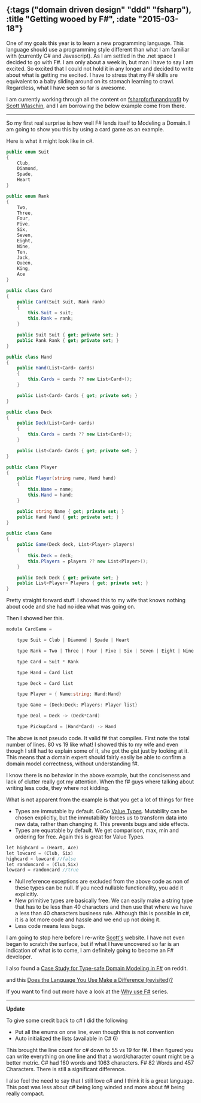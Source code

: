 {:tags ("domain driven design" "ddd" "fsharp"), :title "Getting wooed by F#", :date "2015-03-18"}
-----
One of my goals this year is to learn a new programming language. This language should use a programming style different than what I am familiar with (currently C# and Javascript). As I am settled in the .net space I decided to go with F#. I am only about a week in, but man I have to say I am excited. So excited that I could not hold it in any longer and decided to write about what is getting me excited. I have to stress that my F# skills are equivalent to a baby sliding around on its stomach learning to crawl. Regardless, what I have seen so far is awesome.

I am currently working through all the content on [fsharpforfunandprofit](http://fsharpforfunandprofit.com/) by [Scott Wlaschin](https://twitter.com/ScottWlaschin), and I am borrowing the below example come from there.

___

So my first real surprise is how well F# lends itself to Modeling a Domain. I am going to show you this by using a card game as an example.

Here is what it might look like in c#.

```csharp
public enum Suit
{
    Club,
    Diamond,
    Spade,
    Heart
}

public enum Rank
{
    Two,
    Three,
    Four,
    Five,
    Six,
    Seven,
    Eight,
    Nine,
    Ten,
    Jack,
    Queen,
    King,
    Ace
}

public class Card
{
    public Card(Suit suit, Rank rank)
    {
        this.Suit = suit;
        this.Rank = rank;
    }

    public Suit Suit { get; private set; }
    public Rank Rank { get; private set; }
}

public class Hand
{
    public Hand(List<Card> cards)
    {
        this.Cards = cards ?? new List<Card>();
    }

    public List<Card> Cards { get; private set; }
}

public class Deck
{
    public Deck(List<Card> cards)
    {
        this.Cards = cards ?? new List<Card>();
    }

    public List<Card> Cards { get; private set; }
}

public class Player
{
    public Player(string name, Hand hand)
    {
        this.Name = name;
        this.Hand = hand;
    }

    public string Name { get; private set; }
    public Hand Hand { get; private set; }
}

public class Game
{
    public Game(Deck deck, List<Player> players)
    {
        this.Deck = deck;
        this.Players = players ?? new List<Player>();
    }

    public Deck Deck { get; private set; }
    public List<Player> Players { get; private set; }
}
```

Pretty straight forward stuff. I showed this to my wife that knows nothing about code and she had no idea what was going on.

Then I showed her this.

```csharp
module CardGame =

    type Suit = Club | Diamond | Spade | Heart

    type Rank = Two | Three | Four | Five | Six | Seven | Eight | Nine | Ten | Jack | Queen | King | Ace

    type Card = Suit * Rank

    type Hand = Card list

    type Deck = Card list

    type Player = { Name:string; Hand:Hand}

    type Game = {Deck:Deck; Players: Player list}

    type Deal = Deck -> (Deck*Card)

    type PickupCard = (Hand*Card) -> Hand
```

The above is not pseudo code. It valid f# that compiles. First note the total number of lines. 80 vs 19 like what! I showed this to my wife and even though I still had to explain some of it, she got the gist just by looking at it. This means that a domain expert should fairly easily be able to confirm a domain model correctness, without understanding f#.

I know there is no behavior in the above example, but the conciseness and lack of clutter really got my attention. When the f# guys where talking about writing less code, they where not kidding.

What is not apparent from the example is that you get a lot of things for free

* Types are immutable by default. GoGo [Value Types](http://sneakycode.net/value-objects/). Mutability can be chosen explicitly, but the immutability forces us to transform data into new data, rather than changing it. This prevents bugs and side effects.
* Types are equatable by default. We get comparison, max, min and ordering for free. Again this is great for Value Types.

```csharp
let highcard = (Heart, Ace)
let lowcard = (Club, Six)
highcard < lowcard //false
let randomcard = (Club,Six)
lowcard = randomcard //true
```

* Null reference exceptions are excluded from the above code as non of these types can be null. If you need nullable functionality, you add it explicitly.
* New primitive types are basically free. We can easily make a string type that has to be less than 40 characters and then use that where we have a less than 40 characters business rule. Although this is possible in c#, it is a lot more code and hassle and we end up not doing it.
* Less code means less bugs.

I am going to stop here before I re-write [Scott's](https://twitter.com/ScottWlaschin) website. I have not even began to scratch the surface, but if what I have uncovered so far is an indication of what is to come, I am definitely going to become an F# developer.

I also found a [Case Study for Type-safe Domain Modeling in F#](http://deliberate-software.com/pattern-matching-case-study/) on reddit.

and this [Does the Language You Use Make a Difference (revisited)?](http://simontylercousins.net/does-the-language-you-use-make-a-difference-revisited/)

If you want to find out more have a look at the [Why use F#](http://fsharpforfunandprofit.com/why-use-fsharp/) series.

___

**Update**

To give some credit back to c# I did the following

* Put all the enums on one line, even though this is not convention
* Auto initialized the lists (available in C# 6)

This brought the line count for c# down to 55 vs 19 for f#. I then figured you can write everything on one line and that a word/character count might be a better metric. C# had 160 words and 1063 characters. F# 82 Words and 457 Characters. There is still a significant difference.

I also feel the need to say that I still love c# and I think it is a great language. This post was less about c# being long winded and more about f# being really compact.

<a href="http://www.codeproject.com/script/Articles/BlogFeedList.aspx?amid=8804440" rel="tag" style="display:none">CodeProject</a>
